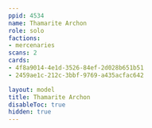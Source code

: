 ```yaml
---
ppid: 4534
name: Thamarite Archon
role: solo
factions:
- mercenaries
scans: 2
cards:
- 4f8a9014-4e1d-3526-84ef-2d028b651b51
- 2459ae1c-212c-3bbf-9769-a435acfac642

layout: model
title: Thamarite Archon
disableToc: true
hidden: true
---
```

